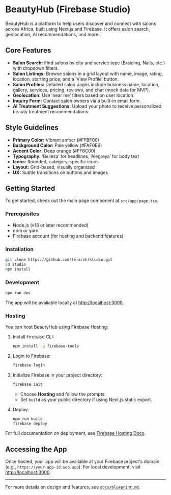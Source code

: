 # BeautyHub (Firebase Studio)

BeautyHub is a platform to help users discover and connect with salons across Africa, built using Next.js and Firebase. It offers salon search, geolocation, AI recommendations, and more.

## Core Features

- **Salon Search:** Find salons by city and service type (Braiding, Nails, etc.) with dropdown filters.
- **Salon Listings:** Browse salons in a grid layout with name, image, rating, location, starting price, and a ‘View Profile’ button.
- **Salon Profiles:** Detailed salon pages include business name, location, gallery, services, pricing, reviews, and chat (mock data for MVP).
- **Geolocation:** Use ‘near me’ filters based on user location.
- **Inquiry Form:** Contact salon owners via a built-in email form.
- **AI Treatment Suggestions:** Upload your photo to receive personalized beauty treatment recommendations.

## Style Guidelines

- **Primary Color:** Vibrant amber (#FFBF00)
- **Background Color:** Pale yellow (#FAF0E6)
- **Accent Color:** Deep orange (#FF8C00)
- **Typography:** ‘Belleza’ for headlines, ‘Alegreya’ for body text
- **Icons:** Rounded, category-specific icons
- **Layout:** Grid-based, visually organized
- **UX:** Subtle transitions on buttons and images

## Getting Started

To get started, check out the main page component at `src/app/page.tsx`.

### Prerequisites

- Node.js (v18 or later recommended)
- npm or yarn
- Firebase account (for hosting and backend features)

### Installation

```bash
git clone https://github.com/le-arch/studio.git
cd studio
npm install
```

### Development

```bash
npm run dev
```

The app will be available locally at [http://localhost:3000](http://localhost:3000).

### Hosting

You can host BeautyHub using Firebase Hosting:

1. Install Firebase CLI:

    ```bash
    npm install -g firebase-tools
    ```

2. Login to Firebase:

    ```bash
    firebase login
    ```

3. Initialize Firebase in your project directory:

    ```bash
    firebase init
    ```

    - Choose **Hosting** and follow the prompts.
    - Set `build` as your public directory if using Next.js static export.

4. Deploy:

    ```bash
    npm run build
    firebase deploy
    ```

For full documentation on deployment, see [Firebase Hosting Docs](https://firebase.google.com/docs/hosting).

## Accessing the App

Once hosted, your app will be available at your Firebase project's domain (e.g., `https://your-app-id.web.app`). For local development, visit [http://localhost:3000](http://localhost:3000).

---

For more details on design and features, see [`docs/blueprint.md`](https://github.com/le-arch/studio/blob/main/docs/blueprint.md).
